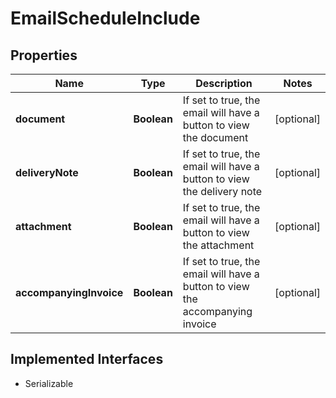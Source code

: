 

# EmailScheduleInclude


## Properties

| Name | Type | Description | Notes |
|------------ | ------------- | ------------- | -------------|
|**document** | **Boolean** | If set to true, the email will have a button to view the document |  [optional] |
|**deliveryNote** | **Boolean** | If set to true, the email will have a button to view the delivery note |  [optional] |
|**attachment** | **Boolean** | If set to true, the email will have a button to view the attachment |  [optional] |
|**accompanyingInvoice** | **Boolean** | If set to true, the email will have a button to view the accompanying invoice |  [optional] |


## Implemented Interfaces

* Serializable


